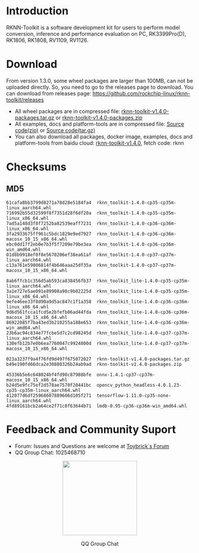 # Introduction
RKNN-Toolkit is a software development kit for users to perform model conversion, inference and performance evaluation on PC, RK3399Pro(D), RK1806, RK1808, RV1109, RV1126.
# Download
From version 1.3.0, some wheel packages are larger than 100MB, can not be uploaded directly. So, you need to go to the releases page to download.
You can download from releases page: https://github.com/rockchip-linux/rknn-toolkit/releases
- All wheel packages are in compressed file: [rknn-toolkit-v1.4.0-packages.tar.gz](https://github.com/rockchip-linux/rknn-toolkit/releases/download/v1.4.0/rknn-toolkit-v1.4.0-packages.tar.gz "rknn-toolkit-v1.4.0-packages.tar.gz") or [rknn-toolkit-v1.4.0-packages.zip](https://github.com/rockchip-linux/rknn-toolkit/releases/download/v1.4.0/rknn-toolkit-v1.4.0-packages.zip "rknn-toolkit-v1.4.0-packages.zip ")
- All examples, docs and platform-tools are in compressed file: [Source code(zip)](https://github.com/rockchip-linux/rknn-toolkit/archive/v1.4.0.zip "Source code(zip)") or [Source code(tar.gz)](https://github.com/rockchip-linux/rknn-toolkit/archive/v1.4.0.tar.gz "Source code(tar.gz)")
- You can also download all packages, docker image, examples, docs and platform-tools from baidu cloud: [rknn-toolkit-v1.4.0](https://eyun.baidu.com/s/3dOJ8o2 "rknn-toolkit-v1.4.0"), fetch code: rknn
# Checksums
## MD5
```
61cafa8bb3799d8271a78d28e5184fa4  rknn_toolkit-1.4.0-cp35-cp35m-linux_aarch64.whl
716992b55d32599f8f7351d28f6df20a  rknn_toolkit-1.4.0-cp35-cp35m-linux_x86_64.whl
7ad5a148d3f8f7252ba82539eaff7231  rknn_toolkit-1.4.0-cp36-cp36m-linux_x86_64.whl
3fa2933675ff961c5bdc1829e9ed7927  rknn_toolkit-1.4.0-cp36-cp36m-macosx_10_15_x86_64.whl
ebc0dd17f2eb0e7b3f5f7209e79be3ea  rknn_toolkit-1.4.0-cp36-cp36m-win_amd64.whl
01d8b9918ef0f8e5670206ef38ea61af  rknn_toolkit-1.4.0-cp37-cp37m-linux_aarch64.whl
c13a761e59806814f4b646aaa25df35a  rknn_toolkit-1.4.0-cp37-cp37m-macosx_10_15_x86_64.whl

8ab6ffcb1c356d5ab593ca838456fb37  rknn_toolkit_lite-1.4.0-cp35-cp35m-linux_aarch64.whl
3a1e727e5ae091e89908a98c9b02225d  rknn_toolkit_lite-1.4.0-cp35-cp35m-linux_x86_64.whl
9efe46ee33f8d90a9d5ac847c1f1a358  rknn_toolkit_lite-1.4.0-cp36-cp36m-linux_x86_64.whl
9d6d561fcca1fcd5e2bfefb86ad44fda  rknn_toolkit_lite-1.4.0-cp36-cp36m-macosx_10_15_x86_64.whl
86922085f7ba43ed3b210255a188e653  rknn_toolkit_lite-1.4.0-cp36-cp36m-win_amd64.whl
23b6ac94c834e77fcbe5d7c2cd98245d  rknn_toolkit_lite-1.4.0-cp37-cp37m-linux_aarch64.whl
130efb12b7e0b6ea7760047c9924800d  rknn_toolkit_lite-1.4.0-cp37-cp37m-macosx_10_15_x86_64.whl

023a3237f9a4f76fd9d497f675072027  rknn-toolkit-v1.4.0-packages.tar.gz
b49e190fd66dca2e30880326b24ab9ad  rknn-toolkit-v1.4.0-packages.zip

45336b5e6c648024bf4fd98c87988bfe  onnx-1.4.1-cp37-cp37m-macosx_10_15_x86_64.whl
b24d5e9fc75ef2d578ae7570f20441bc  opencv_python_headless-4.0.1.23-cp35-cp35m-linux_aarch64.whl
412077d6df25968607889606d105f271  tensorflow-1.11.0-cp35-none-linux_aarch64.whl
4fd89161bcb2a64ce2f71c0f63644b71  lmdb-0.95-cp36-cp36m-win_amd64.whl
```
# Feedback and Community Suport
- Forum: Issues and Questions are welcome at [Toybrick`s Forum](http://t.rock-chips.com/forum.php)
- QQ Group Chat: 1025468710
<p align="center"><img width="200" height="200"  src="https://github.com/rockchip-linux/rknn-toolkit/blob/master/QQGroupQRCode.png"/></p>
<p align="center">QQ Group Chat</p>
